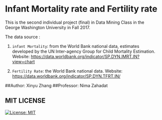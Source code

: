 # Infant Mortality rate and Fertility rate

This is the second individual project (final) in Data Mining Class in the George Washington University in Fall 2017.

The data source :
1. `infant Mortality`: from the World Bank national data, estimates developed by the UN Inter-agency Group for Child Mortality Estimation.
	Website: https://data.worldbank.org/indicator/SP.DYN.IMRT.IN?view=chart

2. `Fertility Rate`: the World Bank national data. 
	Website: https://data.worldbank.org/indicator/SP.DYN.TFRT.IN/



##Author: Xinyu Zhang
##Professor: Nima Zahadat

## MIT LICENSE
[![License: MIT](https://img.shields.io/badge/License-MIT-yellow.svg)](https://opensource.org/licenses/MIT)